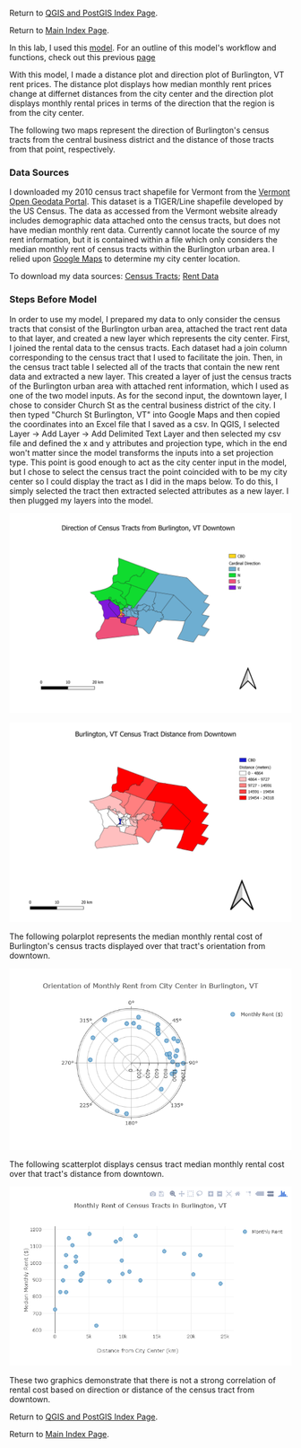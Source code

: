 Return to [QGIS and PostGIS Index Page](../qgis.md).

Return to [Main Index Page](../../index.md).

In this lab, I used this [model](/qgis/lab_1/model_final.png). For an outline of this model's workflow and functions, check out this previous [page](../lab_1/aa_chicago_lab.md)

With this model, I made a distance plot and direction plot of Burlington, VT rent prices. The distance plot displays how median monthly rent prices change at differnet distances from the city center and the direction plot displays monthly rental prices in terms of the direction that the region is from the city center.

The following two maps represent the direction of Burlington's census tracts from the central business district and the distance of those tracts from that point, respectively. 

### Data Sources

I downloaded my 2010 census tract shapefile for Vermont from the [Vermont Open Geodata Portal](https://geodata.vermont.gov/datasets/df13910a7c9943849d6986b703e5eafd_4). This dataset is a TIGER/Line shapefile developed by the US Census. The data as accessed from the Vermont website already includes demographic data attached onto the census tracts, but does not have median monthly rent data. Currently cannot locate the source of my rent information, but it is contained within a file which only considers the median monthly rent of census tracts within the Burlington urban area. I relied upon [Google Maps](https://www.google.com/maps) to determine my city center location. 

To download my data sources: [Census Tracts](/qgis/lab_2/VT_2010_Census_Tract_Boundaries_and_Statistics.zip); [Rent Data](/qgis/lab_2/Rent_Data)

### Steps Before Model

In order to use my model, I prepared my data to only consider the census tracts that consist of the Burlington urban area, attached the tract rent data to that layer, and created a new layer which represents the city center. First, I joined the rental data to the census tracts. Each dataset had a join column corresponding to the census tract that I used to facilitate the join. Then, in the census tract table I selected all of the tracts that contain the new rent data and extracted a new layer. This created a layer of just the census tracts of the Burlington urban area with attached rent information, which I used as one of the two model inputs. As for the second input, the downtown layer, I chose to consider Church St as the central business district of the city. I then typed "Church St Burlington, VT" into Google Maps and then copied the coordinates into an Excel file that I saved as a csv. In QGIS, I selected Layer -> Add Layer -> Add Delimited Text Layer and then selected my csv file and defined the x and y attributes and projection type, which in the end won't matter since the model transforms the inputs into a set projection type. This point is good enough to act as the city center input in the model, but I chose to select the census tract the point coincided with to be my city center so I could display the tract as I did in the maps below. To do this, I simply selected the tract then extracted selected attributes as a new layer. I then plugged my layers into the model.

![direction](/qgis/lab_2/burlington_cardinal.png)

![direction](/qgis/lab_2/burlington_dist.png)

The following polarplot represents the median monthly rental cost of Burlington's census tracts displayed over that tract's orientation from downtown. 

![polar](/qgis/lab_2/newplot.png)

The following scatterplot displays census tract median monthly rental cost over that tract's distance from downtown.

![scatter](/qgis/lab_2/scatter_use.png.png)

These two graphics demonstrate that there is not a strong correlation of rental cost based on direction or distance of the census tract from downtown. 

Return to [QGIS and PostGIS Index Page](../qgis.md).

Return to [Main Index Page](../../index.md).
